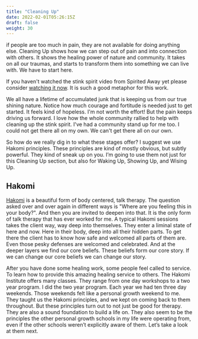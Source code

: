 ```yaml
---
title: "Cleaning Up"
date: 2022-02-01T05:26:15Z
draft: false
weight: 30
---
```

if people are too much in pain, they are not available  for doing anything  else. 
Cleaning Up shows how we can step out of pain and into connection with others. It shows the healing power of nature and community. It takes on all our traumas, and starts to transform them into something we can live with. We have to start here. 

If you haven't watched the stink spirit video from Spirited Away yet please consider [watching it now][1]. It is such a good metaphor for this work.

We all have a lifetime of accumulated junk that is keeping us from our true shining nature. Notice how much courage and fortitude is needed just to get started. It feels kind of hopeless. I'm not worth the effort! But the pain keeps driving us forward. I love how the whole community rallied to help with cleaning up the stink spirit. I've had a community stand up for me too. I could not get there all on my own. We can't get there all on our own.

So how do we really dig in to what these stages offer? I suggest we use Hakomi principles. These principles are kind of mostly obvious, but subtly powerful. They kind of sneak up on you.  I’m going to use them not just for  this Cleaning Up section, but also for Waking Up, Showing Up, and Wising Up.

## Hakomi

[Hakomi][2] is a beautiful form of body centered, talk therapy. The question asked over and over again in different ways is "Where are you feeling this in your body?". And then you are invited to deepen into that. It is the only form of talk therapy that has ever worked for me. A typical Hakomi sessions takes the client way, way deep into themselves. They enter a liminal state of here and now. Here in their body, deep into all their hidden parts. To get there the client has to know how safe and welcomed all parts of them are. Even those pesky defenses are welcomed and celebrated. And at the deeper layers we find our core beliefs. These beliefs form our core story. If we can change our core beliefs we can change our story.

After you have done some healing work, some people feel called to service. To learn how to provide this amazing healing service to others. The Hakomi Institute offers many classes. They range from one day workshops to a two year program. I did the two year program. Each year we had ten three day weekends. Those weekends felt like a personal growth weekend to me. They taught us the Hakomi principles, and we kept on coming back to them throughout. But these principles turn out to not just be good for therapy. They are also a sound foundation to build a life on. They also seem to be the principles the other personal growth schools in my life were operating from, even if the other schools weren’t explicitly aware of them. Let’s take a look at them next.

[1]:	https://www.facebook.com/FansOfStudioGhibli/videos/spirited-away-bathhouse-clip/493650414055324/
[2]:	https://hakomiinstitute.com/